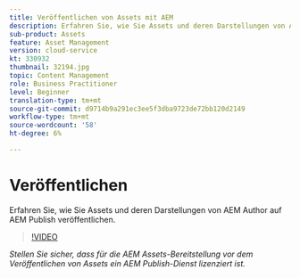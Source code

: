 ```yaml
---
title: Veröffentlichen von Assets mit AEM
description: Erfahren Sie, wie Sie Assets und deren Darstellungen von AEM Author auf AEM Publish veröffentlichen.
sub-product: Assets
feature: Asset Management
version: cloud-service
kt: 330932
thumbnail: 32194.jpg
topic: Content Management
role: Business Practitioner
level: Beginner
translation-type: tm+mt
source-git-commit: d9714b9a291ec3ee5f3dba9723de72bb120d2149
workflow-type: tm+mt
source-wordcount: '58'
ht-degree: 6%

---
```



# Veröffentlichen

Erfahren Sie, wie Sie Assets und deren Darstellungen von AEM Author auf AEM Publish veröffentlichen.

>[!VIDEO](https://video.tv.adobe.com/v/330932/?quality=12&learn=on&hidetitle=true)

_Stellen Sie sicher, dass für die AEM Assets-Bereitstellung vor dem Veröffentlichen von Assets ein AEM Publish-Dienst lizenziert ist._